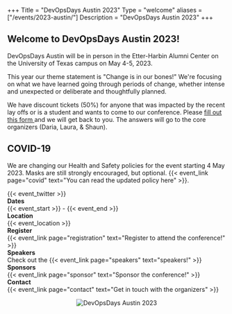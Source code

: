 +++
Title = "DevOpsDays Austin 2023"
Type = "welcome"
aliases = ["/events/2023-austin/"]
Description = "DevOpsDays Austin 2023"
+++

<div class="row">
  <div class="col-md-12">
    <div class="row">
      <div class="col-md-8">
        <h2>Welcome to DevOpsDays Austin 2023!</h2>
        <p>DevOpsDays Austin will be in person in the Etter-Harbin Alumni Center on the University of Texas campus on May 4-5, 2023.</p>
        <p>This year our theme statement is "Change is in our bones!" We're focusing on what we have learned going through periods of change, whether intense and unexpected or deliberate and thoughtfully planned.</p>
        <p>We have discount tickets (50%) for anyone that was impacted by the recent lay offs or is a student and wants to come to our conference. Please <a href="https://forms.gle/h811jJb7cpujwzdV9">fill out this form </a> and we will get back to you. The answers will go to the core organizers (Daria, Laura, & Shaun).</p>
        <div class="alert alert-info" role="alert">
          <h2>COVID-19</h2>
            <p>We are changing our Health and Safety policies for the event starting 4 May 2023. Masks are still strongly encouraged, but optional. {{< event_link page="covid" text="You can read the updated policy here" >}}. </p>
        </div>
        <div class="row">
          <div class="col-md-2"></div>
          <div class="col-md-8">
            {{< event_twitter >}}
          </div>
        </div>
        <div class="row">
          <div class="col-md-2">
            <strong>Dates</strong>
          </div>
          <div class="col-md-8">
            {{< event_start >}} - {{< event_end >}}
          </div>
        </div>
        <div class="row">
          <div class="col-md-2">
            <strong>Location</strong>
          </div>
          <div class = "col-md-8">
            {{< event_location >}}
          </div>
        </div>
        <!-- <div class="row">
          <div class="col-md-2"><strong>Schedule</strong></div>
          <div class="col-md-8">{{< event_link page="schedule" text="View the schedule!" >}}</div>
        </div> -->
        <div class = "row">
          <div class = "col-md-2">
            <strong>Register</strong>
          </div>
          <div class = "col-md-8">
            {{< event_link page="registration" text="Register to attend the conference!" >}}
          </div>
        </div>
        <!-- <div class = "row">
          <div class = "col-md-2">
            <strong>COVID</strong>
          </div>
          <div class = "col-md-8">
            {{< event_link page="covid" text="Masks are strongly encouraged, but optional." >}}
          </div>
        </div> -->
        <!-- <div class = "row">
          <div class = "col-md-2">
            <strong>Talks</strong>
          </div>
          <div class = "col-md-8">
            {{< event_link page="schedule" text="Schedule coming soon!" >}}
          </div>
        </div> -->
        <div class = "row">
          <div class = "col-md-2">
            <strong>Speakers</strong>
          </div>
          <div class = "col-md-8">
            Check out the {{< event_link page="speakers" text="speakers!" >}}
          </div>
        </div>
        <div class="row">
          <div class="col-md-2">
            <strong>Sponsors</strong>
          </div>
          <div class="col-md-8">
            {{< event_link page="sponsor" text="Sponsor the conference!" >}}
          </div>
        </div>
        <div class="row">
          <div class="col-md-2">
            <strong>Contact</strong>
          </div>
          <div class="col-md-8">
            {{< event_link page="contact" text="Get in touch with the organizers" >}}
          </div>
        </div>
      </div>
      <div class="col-md-4">
        <div class="row" style="text-align:center;">
          <p><img alt="DevOpsDays Austin 2023" src="/events/2023-austin/logo.png" class="img-fluid"></p>
        </div>
      </div>
    </div>

